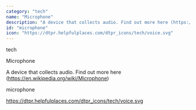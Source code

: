```yaml
---
category: "tech"
name: "Microphone"
description: "A device that collects audio. Find out more here (https://en.wikipedia.org/wiki/Microphone)"
id: "microphone"
icon: "https://dtpr.helpfulplaces.com/dtpr_icons/tech/voice.svg"
---
```

tech

Microphone

A device that collects audio. Find out more here (https://en.wikipedia.org/wiki/Microphone)

microphone

https://dtpr.helpfulplaces.com/dtpr_icons/tech/voice.svg